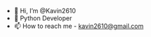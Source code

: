 - 👋 Hi, I’m @Kavin2610
- 👀 Python Developer
- 📫 How to reach me - kavin2610@gmail.com

<!---
Kavin2610/Kavin2610 is a ✨ special ✨ repository because its `README.md` (this file) appears on your GitHub profile.
You can click the Preview link to take a look at your changes.
--->
